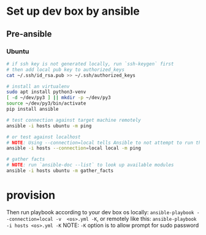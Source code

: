 # Set up dev box by ansible

## Pre-ansible

### Ubuntu
```bash
# if ssh key is not generated locally, run `ssh-keygen` first
# then add local pub key to authorized_keys
cat ~/.ssh/id_rsa.pub >> ~/.ssh/authorized_keys

# install an virtualenv
sudo apt install python3-venv
[ -d ~/dev/py3 ] || mkdir -p ~/dev/py3
source ~/dev/py3/bin/activate
pip install ansible

# test connection against target machine remotely
ansible -i hosts ubuntu -m ping

# or test against localhost
# NOTE: Using --connection=local tells Ansible to not attempt to run the commands over SSH
ansible -i hosts --connection=local local -m ping

# gather facts
# NOTE: run `ansible-doc --list` to look up available modules
ansible -i hosts ubuntu -m gather_facts
```

# provision

Then run playbook according to your dev box os locally: `ansible-playbook --connection=local -v  <os>.yml -K`, or remotely like this: `ansible-playbook -i hosts <os>.yml -K`
NOTE: `-K` option is to allow prompt for sudo password

